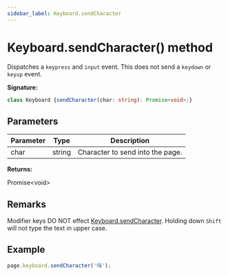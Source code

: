 ```yaml
---
sidebar_label: Keyboard.sendCharacter
---
```

# Keyboard.sendCharacter() method

Dispatches a `keypress` and `input` event. This does not send a `keydown` or `keyup` event.

**Signature:**

```typescript
class Keyboard {sendCharacter(char: string): Promise<void>;}
```

## Parameters

|  Parameter | Type | Description |
|  --- | --- | --- |
|  char | string | Character to send into the page. |

**Returns:**

Promise&lt;void&gt;

## Remarks

Modifier keys DO NOT effect [Keyboard.sendCharacter](./puppeteer.keyboard.sendcharacter.md). Holding down `Shift` will not type the text in upper case.

## Example


```ts
page.keyboard.sendCharacter('嗨');
```

